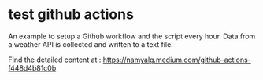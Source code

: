 # test github actions

An example to setup a Github workflow and the script every hour.
Data from a weather API is collected and written to a text file.

Find the detailed content at : https://namyalg.medium.com/github-actions-f448d4b81c0b
